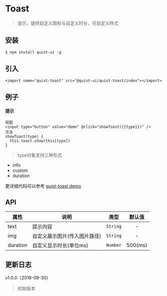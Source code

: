 # Toast

> 提示，提供自定义图标与自定义时长，可自定义样式


## 安装

```
$ npm install quist-ui -g
```

## 引入
```ux
<import name="quist-toast" src="@quist-ui/quist-toast/index"></import>
```

## 例子

#### 提示

```ux
视图
<input type="button" value="demo" @click="showToast({{type}})" />
方法
showToast(type) {
  this.toast.show(this[type])
}
```

> type对象支持三种形式

* info
* custom
* duration

更详细代码可以参考 [quist-toast demo](https://github.com/qapp-ui/qapp-ui/blob/master/src/Button/index.ux)

## API 

| 属性 | 说明 | 类型 | 默认值 |
|-------------|------------|:--------:|:-----:|
| text | 提示内容 | `String` | - |
| img | 自定义展示图片(传入图片路径) | `String` | - |
| duration | 自定义显示时长(单位ms) | `Number` | 500(ms) |


## 更新日志

v1.0.0（2018-09-30）
> 初始版本
